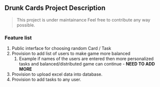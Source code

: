 ## Drunk Cards Project Description
>This project is under maintainance
Feel free to contribute any way possible.

### Feature list
1. Public interface for choosing random Card / Task
1. Provision to add list of users to make game more balanced
   1. Example if names of the users are entered then more personalized tasks and balanced/distributed game can continue - **NEED TO ADD MORE** 
1. Provision to upload excel data into database.
1. Provision to add tasks to any user.